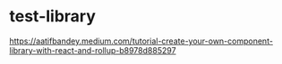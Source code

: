 # test-library
https://aatifbandey.medium.com/tutorial-create-your-own-component-library-with-react-and-rollup-b8978d885297
